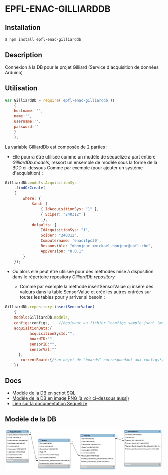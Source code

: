 # EPFL-ENAC-GILLIARDDB

## Installation

```bash
$ npm install epfl-enac-gilliarddb
```

## Description

Connexion à la DB pour le projet Gilliard (Service d'acquisition de données Arduino)

## Utilisation

```js
var GilliardDb = require('epfl-enac-gilliarddb')(
    { 
    hostname: '',
    name:'',
    username:'',
    password:''
    }
    );
```

La variable GilliardDb est composée de 2 parties : 
* Elle pourra être utilisée comme un modèle de sequelize à part entière *GilliardDb.models*, ressort un ensemble de modèle sous la forme de la BDD ci-dessous
Comme par exemple (pour ajouter un systéme d'acquisition) :

```js
GilliardDb.models.AcquisitionSys
    .findOrCreate(
    {
        where: { 
            $and: [
                { IdAcquisitionSys: "1" },
                { Sciper: "240312" }
                ]},
            defaults: {
                IdAcquisitionSys: "1",
                Sciper: "240312",
                Computername: 'enacitpc30',
                Responsible: "mbonjour <mickael.bonjour@epfl.ch>",
                AppVersion: "0.0.1"
        }
    });
```

* Ou alors elle peut être utilisée pour des méthodes mise à disposition dans le répertoire repository *GilliardDb.repository*

    * Comme par exemple la méthode insertSensorValue qi insére des valeurs dans la table SensorValue et crée les autres entrées sur toutes les tables pour y arriver si besoin :

```js
GilliardDb.repository.insertSensorValue(
    {
    models:GilliardDb.models,
    configs:configs,    //équivaut au fichier "configs_sample.json" (modifié et renommé en config.json) du projet Gilliard
    acquisitionData:{
           acquisitionSysId:"",
           boardID:"",
           sensorID:"",
           sensorVal:""
      },
       currentBoard:{/*un objet de "boards" correspondant aux configs*/} 
    })
```

## Docs

* [Modèle de la DB en script SQL](./docs/GilliardDbModels.sql)
* [Modèle de la DB en image PNG (à voir ci-dessous aussi)](./docs/GilliardDbModels.png)
* [Lien sur la documentation Sequelize](http://docs.sequelizejs.com/en/latest/)

## Modèle de la DB

![Modèle de la DB](./docs/GilliardDbModels.png)